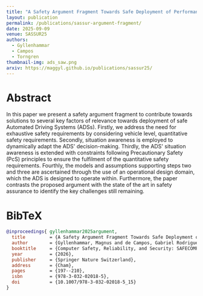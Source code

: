 ```yaml
---
title: "A Safety Argument Fragment Towards Safe Deployment of Performant Automated Driving Systems"
layout: publication
permalink: /publications/sassur-argument-fragment/
date: 2025-09-09
venue: SASSUR25
authors:
  - Gyllenhammar
  - Campos
  - Torngren
thumbnail-img: ads_saw.png
arxiv: https://maggyl.github.io/publications/sassur25/
---
```


# Abstract
In this paper we present a safety argument fragment to contribute towards solutions to several key factors of relevance towards deployment of safe Automated Driving Systems (ADSs). Firstly, we address the need for exhaustive safety requirements by considering vehicle level, quantitative safety requirements. Secondly, situation awareness is employed to dynamically adapt the ADS' decision-making. Thirdly, the ADS' situation awareness is extended with constraints following Precautionary Safety (PcS) principles to ensure the fulfilment of the quantitative safety requirements. Fourthly, the models and assumptions supporting steps two and three are ascertained through the use of an operational design domain, which the ADS is designed to operate within. Furthermore, the paper contrasts the proposed argument with the state of the art in safety assurance to identify the key challenges still remaining.

# BibTeX
```bibtex
@inproceedings{ gyllenhammar2025argument,
  title         = {A Safety Argument Fragment Towards Safe Deployment of Performant Automated Driving Systems},
  author        = {Gyllenhammar, Magnus and de Campos, Gabriel Rodrigues and T{\"o}rngren, Martin},
  booktitle     = {Computer Safety, Reliability, and Security: SAFECOMP Workshops},
  year          = {2026},
  publisher     = {Springer Nature Switzerland},
  address       = {Cham},
  pages         = {197--210},
  isbn          = {978-3-032-02018-5},
  doi           = {10.1007/978-3-032-02018-5_15}
}
```
